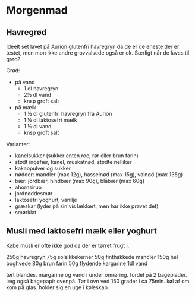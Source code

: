 
# Morgenmad

## Havregrød
Ideelt set lavet på Aurion glutenfri havregryn da de er de eneste der er testet, men mon ikke andre grovvalsede også er ok. Særligt når de laves til grød?

Grød: 
* på vand
  * 1 dl havregryn
  * 2½ dl vand
  * knsp groft salt
* på mælk
  * 1 ½ dl glutenfri havregryn fra Aurion
  * 1 ½ dl laktosefri mælk
  * 1 ½ dl vand
  * knsp groft salt

Varianter:
* kanelsukker (sukker enten roe, rør eller brun farin)
* stødt ingefær, kanel, muskatnød, stødte nelliker
* kakaopulver og sukker
* nødder: mandler (max 12g), hasselnød (max 15g), valnød (max 135g)
* bær: jordbær, hindbær (max 90g), blåbær (max 60g)
* ahornsirup
* jordnøddesmør
* laktosefri yoghurt, vanilje
* græskar (lyder på sin vis lækkert, men har ikke prøvet det)
* smørklat

## Musli med laktosefri mælk eller yoghurt
Købe müsli er ofte ikke god da der er tørret frugt i.

250g havregryn
75g solsikkekerner
50g finthakkede mandler
150g hel boghvede
80g brun farin
50g flydende kargarine
1dl vand

tørt blandes. margarine og vand i under omrøring. fordel på 2 bageplader. læg også bagepapir ovenpå. Tør i ovn ved 150 grader i ca 75min. køl af om kom på glas. holder sig en uge i køleskab.
